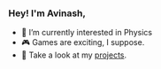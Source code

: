 ### Hey! I'm Avinash,


- 🔭 I’m currently interested in Physics
- 🎮 Games are exciting, I suppose.
- 👀 Take a look at my [projects](https://avinashpro.github.io/dir/codebits/).
